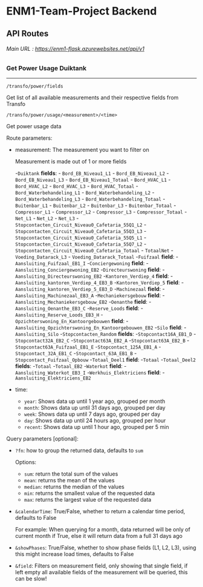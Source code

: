# ENM1-Team-Project Backend

## API Routes

###### Main URL : https://enm1-flask.azurewebsites.net/api/v1

### Get Power Usage Duiktank

---

`/transfo/power/fields`

Get list of all available measurements and their respective fields from Transfo

`/transfo/power/usage/<measurement>/<time>`

Get power usage data

Route parameters:

- measurement: The measurement you want to filter on

    Measurement is made out of 1 or more fields

    -`Duiktank`
      **fields**: 
      - `Bord_EB_Niveau1_L1`
      - `Bord_EB_Niveau1_L2`
      - `Bord_EB_Niveau1_L3`
      - `Bord_EB_Niveau1_Totaal`
      - `Bord_HVAC_L1`
      - `Bord_HVAC_L2`
      - `Bord_HVAC_L3`
      - `Bord_HVAC_Totaal`
      - `Bord_Waterbehandeling_L1`
      - `Bord_Waterbehandeling_L2`
      - `Bord_Waterbehandeling_L3`
      - `Bord_Waterbehandeling_Totaal`
      - `Buitenbar_L1`
      - `Buitenbar_L2`
      - `Buitenbar_L3`
      - `Buitenbar_Totaal`
      - `Compressor_L1`
      - `Compressor_L2`
      - `Compressor_L3`
      - `Compressor_Totaal`
      - `Net_L1`
      - `Net_L2`
      - `Net_L3`
      - `Stopcontacten_Circuit_Niveau0_Cafetaria_55Q1_L2`
      - `Stopcontacten_Circuit_Niveau0_Cafetaria_55Q3_L3`
      - `Stopcontacten_Circuit_Niveau0_Cafetaria_55Q5_L1`
      - `Stopcontacten_Circuit_Niveau0_Cafetaria_55Q7_L2`
      - `Stopcontacten_Circuit_Niveau0_Cafetaria_Totaal`
      - `TotaalNet`
      - `Voeding_Datarack_L3`
      - `Voeding_Datarack_Totaal`
    -`Fuifzaal`
    **field**: 
      -`Aansluiting_Fuifzaal_EB1_I`
    -`Conciergewoning`
    **field**:
      -`Aansluiting_Conciergewoning_EB2`
    -`Directeurswoning`
    **field**:
      -`Aansluiting_Directeurswoning_EB2`
    -`Kantoren_Verdiep_4`
    **field**:
      -`Aansluiting_kantoren_Verdiep_4_EB3_B`
    -`Kantoren_Verdiep_5`
    **field**:
      -`Aansluiting_kantoren_Verdiep_5_EB3_D`
    -`Machinezaal`
    **field**:
      -`Aansluiting_Machinezaal_EB3_A`
    -`Mechaniekersgebouw`
    **field**:
      -`Aansluiting_Mechaniekersgebouw_EB2`
    -`Oenanthe`
    **field**:
      -`Aansluiting_Oenanthe_EB3_C`
    -`Reserve_Loods`
    **field**:
      -`Aansluiting_Reserve_Loods_EB3_H`
    -`Opzichterswoning_En_Kantoorgebouwen`
    **field**:
      -`Aansluiting_Opzichterswoning_En_Kantoorgebouwen_EB2`
    -`Silo`
    **field**:
      -`Aansluiting_Silo`
    -`Stopcontacten_Random`
    **fields**:
      -`Stopcontact16A_EB1_D`
      -`Stopcontact32A_EB2_C`
      -`Stopcontact63A_EB2_A`
      -`Stopcontact63A_EB2_B`
      -`Stopcontact63A_Fuifzaal_EB1_E`
      -`Stopcontact_125A_EB1_A`
      -`Stopcontact_32A_EB1_C`
      -`Stopcontact_63A_EB1_B`
      -`Stopcontact_Fuifzaal_Opbouw`
    -`Totaal_Deel1`
    **field**:
      -`Totaal`
    -`Totaal_Deel2`
    **fields**:
      -`Totaal`
      -`Totaal_EB2`
    -`Waterkot`
    **field**:
      -`Aansluiting_Waterkot_EB3_I`
    -`Werkhuis_Elektriciens`
    **field**:
      -`Aansluiting_Elektriciens_EB2`

- time:
  - `year`: Shows data up until 1 year ago, grouped per month
  - `month`: Shows data up until 31 days ago, grouped per day
  - `week`: Shows data up until 7 days ago, grouped per day
  - `day`: Shows data up until 24 hours ago, grouped per hour
  - `recent`: Shows data up until 1 hour ago, grouped per 5 min

Query parameters [optional]:

- `?fn`: how to group the returned data, defaults to `sum`

     Options:
  - `sum`: return the total sum of the values
  - `mean`: returns the mean of the values
  - `median`: returns the median of the values
  - `min`: returns the smallest value of the requested data
  - `max`: returns the largest value of the requested data

- `&calendarTime`: True/False, whether to return a calendar time period, defaults to False

   For example: When querying for a month, data returned will be only of current month if True, else it will return data from a full 31 days ago
   
- `&showPhases`: True/False, whether to show phase fields (L1, L2, L3), using this might increase load times, defaults to False
- `&field`: Filters on measurement field, only showing that single field, if left empty all available fields of the measurement will be queried, this can be slow!

